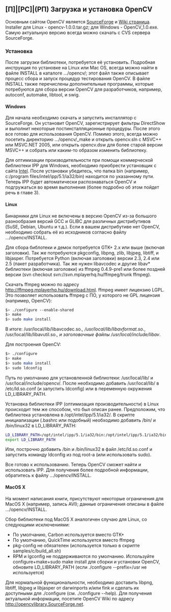 ## [П]|[РС]|(РП) Загрузка и установка OpenCV

Основным сайтом OpenCV является [SourceForge](http://SourceForge.net/projects/opencvlibrary) и [Wiki страница](http://opencvlibrary.SourceForge.net). Installer для Linux - opencv-1.0.0.tar.gz; для Windows - OpenCV_1.0.exe. Самую актуальную версию всегда можно скачать с CVS сервера SourceForge.


### Установка

После загрузки библиотеки, потребуется её установить. Подробная инструкция по установке на Linux или Mac OS, всегда можно найти в файле INSTALL в каталоге .../opencv/; этот файл также описывает процесс сбора и запуск процедур тестирования OpenCV. В файле INSTALL также перечислены дополнительные программы, которые потребуются для сбора версии OpenCV для разработчиков, например, autoconf, automake, libtool, и swig.

#### Windows

Для начала необходимо скачать и запустить инсталлятор с SourceForge. Он установит OpenCV, зарегистрирует фильтры DirectShow и выполнит некоторые постинсталляционные процедуры. После этого все готово для использования OpenCV. Помимо этого, всегда можно посетить директорию .../opencv/_make и открыть opencv.sln с MSVC++ или MSVC.NET 2005, или открыть opencv.dsw для более старой версии MSVC++ и собрать или каким-то образом изменить библиотеку. 

Для оптимизации производительности при помощи коммерческой библиотеки IPP для Windows, необходимо приобрести установщик с сайта [Intel](http://www.intel.com/software/products/ipp/index.htm). После установки убедитесь, что папка bin (например, c:/program files/intel/ipp/5.1/ia32/bin) находится по указанному пути. Теперь IPP будет автоматически распознаваться OpenCV и подгружаться во время выполнения (более подробно об этом пойдет речь в главе 3).

#### Linux

Бинарники для Linux не включены в версию OpenCV из-за большого разнообразия версий GCC и GLIBC для различных дистрибутивов (SuSE, Debian, Ubuntu и т.д.). Если в вашем дистрибутиве нет OpenCV, необходимо собрать её из исходников согласно файлу .../opencv/INSTALL.

Для сбора библотеки и демок потребуется GTK+ 2.x или выше (включая заголовки). Так же потребуются pkgconfig, libpng, zlib, libjpeg, libtiff, и libjasper. Потребуется Python (включая заголовки) версии 2.3, 2.4 или 2.5 (пакет разработчика). Так же нужен libavcodec и другие libav* библиотеки (включая заголовки) из ffmpeg 0.4.9-pre1 или более поздней версии (svn checkout svn://svn.mplayerhq.hu/ffmpeg/trunk ffmpeg).

Скачать ffmpeg можно по адресу http://ffmpeg.mplayerhq.hu/download.html. ffmpeg имеет лицензию LGPL. Это позволяет использовать ffmpeg с ПО, у которого не GPL лицензия (например, OpenCV):

```sh
$> ./configure --enable-shared
$> make
$> sudo make install
```

В итоге: /usr/local/lib/libavcodec.so.*, /usr/local/lib/libavformat.so.*,
/usr/local/lib/libavutil.so.*, и заголовочные файлы /usr/local/include/libav*.

Для построения OpenCV:

```sh
$> ./configure
$> make
$> sudo make install
$> sudo ldconfig
```

Путь по умолчанию для установленной библиотеки: /usr/local/lib/ и /usr/local/include/opencv/. После необходимо добавить /usr/local/lib/ в /etc/ld.so.conf (и запустить ldconfig) или в переменную окружения LD_LIBRARY_PATH. 

Установка библиотеки IPP (оптимизация производительности) в Linux происходит тем же способом, что был описан ранее. Предположим, что библиотека установлена в /opt/intel/ipp/5.1/ia32/. В скрипте инициализации (.bashrc или подобный) необходимо добавить <your install_path>/bin/ и <your install_path>/bin/linux32 в LD_LIBRARY_PATH:

```sh
LD_LIBRARY_PATH=/opt/intel/ipp/5.1/ia32/bin:/opt/intel/ipp/5.1/ia32/bin/linux32:$LD_LIBRARY_PATH
export LD_LIBRARY_PATH
```

Или, построчно добавить <your install_path>/bin и <your install_path>/bin/linux32 в файл /etc/ld.so.conf и запустить команду ldconfig из под root-а (или использовать sudo).

Все готово к использованию. Теперь OpenCV сможет найти и использовать IPP. Для получения более подробной информации, обратитесь к файлу .../opencv/INSTALL.

#### MacOS X

На момент написания книги, присутствуют некоторые ограничения для MacOS X (например, запись AVI); данные ограничения описаны в файле .../opencv/INSTALL.

Сбор библиотеки под MacOS X аналогичен случаю для Linux, со следующими исключениями:

* По умолчанию, Carbon используется вместо GTK+
* По умолчанию, QuickTime используется вместо ffmpeg
* pkg-config не обязателен (используется только в скрипте samples/c/build_all.sh)
* RPM и lgconfig не поддерживаются по умолчанию. Используйте configure+make+sudo make install для сборки и установки OpenCV, обновите LD_LIBRARY_PATH (если ./configure --prefix=/usr не используется)

Для нормальной функциональности, необходимо доставить libpng, libtiff, libjpeg и libjasper от darwinports и/или fink и сделать их доступными для ./configure (см. ./configure --help). Для получения актуальной информации, посетите OpenCV Wiki по адресу http://opencvlibrary.SourceForge.net.
